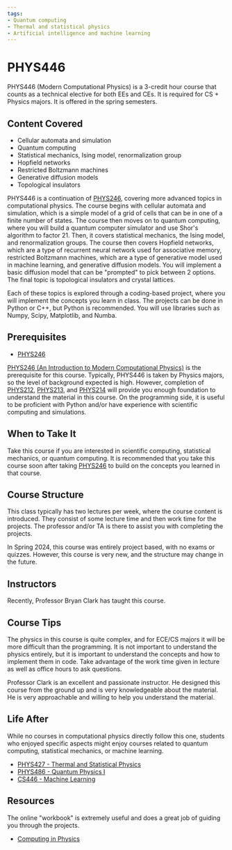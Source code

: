 ```yaml
---
tags:
- Quantum computing
- Thermal and statistical physics
- Artificial intelligence and machine learning
---
```

# PHYS446

PHYS446 (Modern Computational Physics) is a 3-credit hour course that counts as a technical elective for both EEs and CEs. It is required for CS + Physics majors. It is offered in the spring semesters.

## Content Covered

- Cellular automata and simulation
- Quantum computing
- Statistical mechanics, Ising model, renormalization group
- Hopfield networks
- Restricted Boltzmann machines
- Generative diffusion models
- Topological insulators

PHYS446 is a continuation of [PHYS246](./PHYS246.md), covering more advanced topics in computational physics. The course begins with cellular automata and simulation, which is a simple model of a grid of cells that can be in one of a finite number of states. The course then moves on to quantum computing, where you will build a quantum computer simulator and use Shor's algorithm to factor 21. Then, it covers statistical mechanics, the Ising model, and renormalization groups. The course then covers Hopfield networks, which are a type of recurrent neural network used for associative memory, restricted Boltzmann machines, which are a type of generative model used in machine learning, and generative diffusion models. You will implement a basic diffusion model that can be "prompted" to pick between 2 options. The final topic is topological insulators and crystal lattices.

Each of these topics is explored through a coding-based project, where you will implement the concepts you learn in class. The projects can be done in Python or C++, but Python is recommended. You will use libraries such as Numpy, Scipy, Matplotlib, and Numba.

## Prerequisites

- [PHYS246](./PHYS246.md)

[PHYS246 (An Introduction to Modern Computational Physics)](./PHYS246.md) is the prerequisite for this course. Typically, PHYS446 is taken by Physics majors, so the level of background expected is high. However, completion of [PHYS212](./PHYS212.md), [PHYS213](./PHYS213.md), and [PHYS214](./PHYS214.md) will provide you enough foundation to understand the material in this course. On the programming side, it is useful to be proficient with Python and/or have experience with scientific computing and simulations.

## When to Take It

Take this course if you are interested in scientific computing, statistical mechanics, or quantum computing. It is recommended that you take this course soon after taking [PHYS246](./PHYS246.md) to build on the concepts you learned in that course.

## Course Structure

This class typically has two lectures per week, where the course content is introduced. They consist of some lecture time and then work time for the projects. The professor and/or TA is there to assist you with completing the projects.

In Spring 2024, this course was entirely project based, with no exams or quizzes. However, this course is very new, and the structure may change in the future.

## Instructors

Recently, Professor Bryan Clark has taught this course.

## Course Tips

The physics in this course is quite complex, and for ECE/CS majors it will be more difficult than the programming. It is not important to understand the physics entirely, but it is important to understand the concepts and how to implement them in code. Take advantage of the work time given in lecture as well as office hours to ask questions.

Professor Clark is an excellent and passionate instructor. He designed this course from the ground up and is very knowledgeable about the material. He is very approachable and willing to help you understand the material.

## Life After

While no courses in computational physics directly follow this one, students who enjoyed specific aspects might enjoy courses related to quantum computing, statistical mechanics, or machine learning.
- [PHYS427 - Thermal and Statistical Physics](./PHYS427.md)
- [PHYS486 - Quantum Physics I](./PHYS486.md)
- [CS446 - Machine Learning](../CS%20Course%20Offerings/CS446.md)

## Resources

The online "workbook" is extremely useful and does a great job of guiding you through the projects.
- [Computing in Physics](https://illinois-compphys.github.io/ComputationalPhysics/Overview.html)

